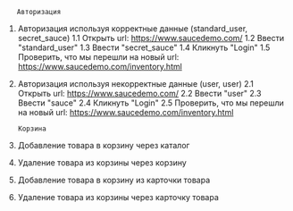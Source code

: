        Авторизация
1. Авторизация используя корректные данные (standard_user, secret_sauce)
 1.1 Открыть url: https://www.saucedemo.com/
 1.2 Ввести "standard_user"
 1.3 Ввести "secret_sauce"
 1.4 Кликнуть "Login"
 1.5 Проверить, что мы перешли на новый url: https://www.saucedemo.com/inventory.html

2. Авторизация используя некорректные данные (user, user)
 2.1 Открыть url: https://www.saucedemo.com/
 2.2 Ввести "user"
 2.3 Ввести "sauce"
 2.4 Кликнуть "Login"
 2.5 Проверить, что мы перешли на новый url: https://www.saucedemo.com/inventory.html

       Корзина

3. Добавление товара в корзину через каталог
4. Удаление товара из корзины через корзину
5. Добавление товара в корзину из карточки товара
6. Удаление товара из корзины через карточку товара